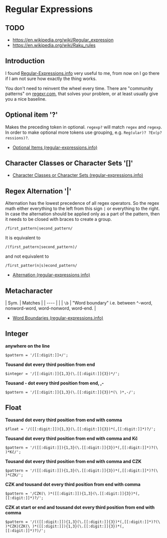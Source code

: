 # Regular Expressions

## TODO

* https://en.wikipedia.org/wiki/Regular_expression
* https://en.wikipedia.org/wiki/Raku_rules

## Introduction

I found [Regular-Expressions.info](https://www.regular-expressions.info/) very useful to me, from now on I go there if I am not sure how exactly the thing works.

You don't need to reinvent the wheel every time. There are "community patterns" on [regexr.com](https://regexr.com/), that solves your problem, or at least usually give you a nice baseline.

## Optional item '?'

Makes the preceding token in optional. `regexp?` will match `regex` and `regexp`. In order to make optional more tokens use grouping, e.g. `Reg(ular)? ?Ex(p?ressions)?`.

* [Optional Items (regular-expressions.info)](https://www.regular-expressions.info/optional.html)

## Character Classes or Character Sets '[]'

* [Character Classes or Character Sets (regular-expressions.info)](https://www.regular-expressions.info/charclass.html)

## Regex Alternation '|'

Alternation has the lowest precedence of all regex operators. So the regex math either everything to the left from this sign `|` or everything to the right. In case the alternation should be applied only as a part of the pattern, then it needs to be closed with braces to create a group.

```
/first_pattern|second_pattern/
```
It is equivalent to
```
/(first_pattern|second_pattern)/
```
and not equivalent to
```
/first_patter(n|s)econd_pattern/
```

* [Alternation (regular-expressions info)](https://www.regular-expressions.info/alternation.html)

## Metacharacter

| Sym. | Matches                                                                    |
| ---- |                                                                            |
| `\b` | "Word boundary" i.e. between ^-word, nonword-word, word-nonword, word-end. |

* [Word Boundaries (regular-expressions.info)](https://www.regular-expressions.info/wordboundaries.html)

## Integer

**anywhere on the line**
```
$pattern = '/[[:digit:]]+/';
```
**Tousand dot every third position from end**
```
$integer = '/[[:digit:]]{1,3}(\.[[:digit:]]{3})*/';
```
**Tousand - dot every third position from end, ,-**
```
$pattern = '/[[:digit:]]{1,3}(\.[[:digit:]]{3})*(\ )*,-/';
```

## Float

**Tousand dot every third position from end with comma**
```
$float = '/([[:digit:]]){1,3}(\.[[:digit:]]{3})*(,[[:digit:]]*)?/';
```

**Tousand dot every third position from end with comma and Kč**
```
$pattern = '/([[:digit:]]){1,3}(\.[[:digit:]]{3})*(,[[:digit:]]*)?(\ )*Kč/';
```

**Tousand dot every third position from end with comma and CZK**
```
$pattern = '/([[:digit:]]){1,3}(\.[[:digit:]]{3})*(,[[:digit:]]*)?(\ )*CZK/';
```

**CZK and tousand dot every third position from end with comma**
```
$pattern = '/CZK(\ )*([[:digit:]]){1,3}(\.[[:digit:]]{3})*(,[[:digit:]]*)?/';
```

**CZK at start or end and tousand dot every third position from end with comma**
```
$pattern = '/(([[:digit:]]){1,3}(\.[[:digit:]]{3})*(,[[:digit:]]*)?(\ )*CZK|CZK(\ )*([[:digit:]]){1,3}(\.[[:digit:]]{3})*(,[[:digit:]]*)?)/';
```

